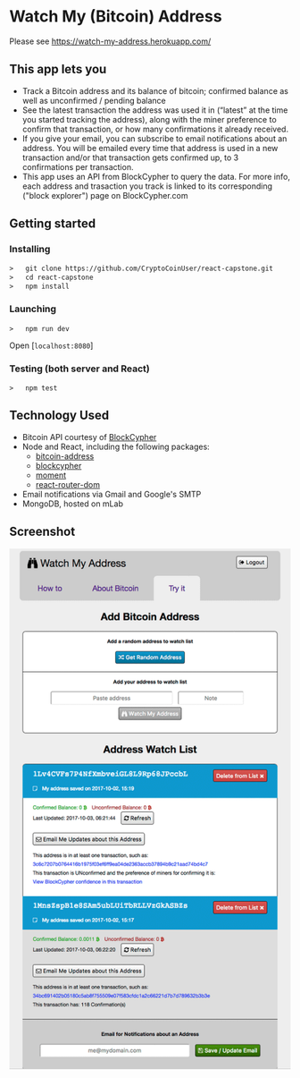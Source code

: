 # Watch My (Bitcoin) Address

Please see https://watch-my-address.herokuapp.com/


## This app lets you

<ul>
	<li>Track a Bitcoin address and its balance of bitcoin; confirmed balance as well as unconfirmed / pending balance</li>
	<li>See the latest transaction the address was used it in (“latest” at the time you started tracking the address), along with the miner preference to confirm that transaction, or how many confirmations it already received.</li>
	<li>If you give your email, you can subscribe to email notifications about an address. You will be emailed every time that address is used in a new transaction and/or that transaction gets confirmed up, to 3 confirmations per  transaction.</li>
	<li>This app uses an API from BlockCypher to query the data. For more info, each address and trasaction you track is linked to its corresponding ("block explorer") page on BlockCypher.com</li>
</ul> 

## Getting started
### Installing
```
>   git clone https://github.com/CryptoCoinUser/react-capstone.git
>   cd react-capstone
>   npm install
```
### Launching
```
>   npm run dev
```
Open [`localhost:8080`]
### Testing (both server and React)
```
>   npm test
```

## Technology Used

<ul>
	<li>Bitcoin API courtesy of <a href="https://www.blockcypher.com/dev/bitcoin/">BlockCypher</a></li>
	<li>Node and React, including the following packages:
		<ul>
			<li><a href="https://www.npmjs.com/package/bitcoin-address">bitcoin-address</a></li>
			<li><a href="https://www.npmjs.com/package/blockcypher">blockcypher</a></li>
			<li><a href="https://www.npmjs.com/package/moment">moment</a></li>
			<li><a href="https://www.npmjs.com/package/react-router-dom">react-router-dom</a></li>
		</ul>
	</li>
	<li>Email notifications via Gmail and Google's SMTP</li>
	<li>MongoDB, hosted on mLab</li>
</ul>


## Screenshot

<img src="/client/public/screenshots/default.gif" alt="Screenshot of Watch my Bitcoin Address App" />